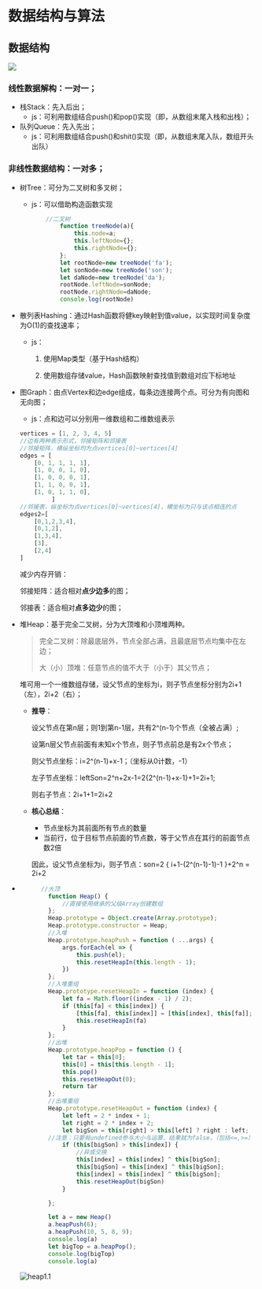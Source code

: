 # 数据结构与算法

## 数据结构

![](https://pic.leetcode-cn.com/1599638810-SZDwfK-Picture1.png)

### 线性数据解构：一对一；

- 栈Stack：先入后出；
  - js：可利用数组结合push()和pop()实现（即，从数组末尾入栈和出栈）；
- 队列Queue：先入先出；
  - js：可利用数组结合push()和shit()实现（即，从数组末尾入队，数组开头出队）



### 非线性数据结构：一对多；

- 树Tree：可分为二叉树和多叉树；

  - js：可以借助构造函数实现

    ```javascript
    	//二叉树
    		function treeNode(a){
                this.node=a;
                this.leftNode={};
                this.rightNode={};
            };
            let rootNode=new treeNode('fa');
            let sonNode=new treeNode('son');
            let daNode=new treeNode('da');
            rootNode.leftNode=sonNode;
            rootNode.rightNode=daNode;
            console.log(rootNode)
    ```

  

- 散列表Hashing：通过Hash函数将健key映射到值value，以实现时间复杂度为O(1)的查找速率；

  - js：
    1. 使用Map类型（基于Hash结构）
    
    2. 使用数组存储value，Hash函数映射查找值到数组对应下标地址 
    
       

- 图Graph：由点Vertex和边edge组成，每条边连接两个点。可分为有向图和无向图；

  - js：点和边可以分别用一维数组和二维数组表示

  ```javascript
  vertices = [1, 2, 3, 4, 5]
  //边有两种表示形式，邻接矩阵和邻接表
  //邻接矩阵，横纵坐标均为点vertices[0]~vertices[4]
  edges = [
      [0, 1, 1, 1, 1],
      [1, 0, 0, 1, 0],
      [1, 0, 0, 0, 1],
      [1, 1, 0, 0, 1],
      [1, 0, 1, 1, 0],
           ]
  //邻接表，纵坐标为点vertices[0]~vertices[4]，横坐标为只与该点相连的点
  edges2=[
      [0,1,2,3,4],
      [0,1,2],
      [1,3,4],
      [3],
      [2,4]
  ]
  ```

  减少内存开销：

  邻接矩阵：适合相对**点少边多**的图；

  邻接表：适合相对**点多边少**的图；




- 堆Heap：基于完全二叉树，分为大顶堆和小顶堆两种。

  > 完全二叉树：除最底层外，节点全部占满，且最底层节点均集中在左边；
  >
  > 大（小）顶堆：任意节点的值不大于（小于）其父节点；

  ​		堆可用一个一维数组存储，设父节点的坐标为i，则子节点坐标分别为2i+1（左），2i+2（右）；

  - **推导**：

    设父节点在第n层；则1到第n-1层，共有2^(n-1)个节点（全被占满）;

    设第n层父节点前面有未知x个节点，则子节点前总是有2x个节点；

    则父节点坐标：i=2^(n-1)+x-1；（坐标从0计数，-1）

    左子节点坐标：leftSon=2^n+2x-1=2{2^(n-1)+x-1}+1=2i+1;

    则右子节点：2i+1+1=2i+2

  - **核心总结**：

    - 节点坐标为其前面所有节点的数量
    - 当前行，位于目标节点前面的节点数，等于父节点在其行的前面节点数2倍

    因此，设父节点坐标为i，则子节点：son=2 { i+1-(2^(n-1)-1)-1 }+2^n = 2i+2

- ```javascript
        //大顶
          function Heap() {
              //直接使用继承的父级Array创建数组
          };
          Heap.prototype = Object.create(Array.prototype);
          Heap.prototype.constructor = Heap;
          //入堆
          Heap.prototype.heapPush = function ( ...args) {
              args.forEach(el => {
                  this.push(el);
                  this.resetHeapIn(this.length - 1);
              })
          };
          //入堆重组
          Heap.prototype.resetHeapIn = function (index) {
              let fa = Math.floor((index - 1) / 2);
              if (this[fa] < this[index]) {
                  [this[fa], this[index]] = [this[index], this[fa]];
                  this.resetHeapIn(fa)
              }
          };
          //出堆
          Heap.prototype.heapPop = function () {
              let tar = this[0];
              this[0] = this[this.length - 1];
              this.pop()
              this.resetHeapOut(0);
              return tar
          };
          //出堆重组
          Heap.prototype.resetHeapOut = function (index) {
              let left = 2 * index + 1;
              let right = 2 * index + 2;
              let bigSon = this[right] > this[left] ? right : left;
          //注意：只要有undefined参与大小与运算，结果就为false，（包括<=,>=）
              if (this[bigSon] > this[index]) {
                  //异或交换
                  this[index] = this[index] ^ this[bigSon];
                  this[bigSon] = this[index] ^ this[bigSon];
                  this[index] = this[index] ^ this[bigSon];
                  this.resetHeapOut(bigSon)
              }
  
          };
  
          let a = new Heap()
          a.heapPush(6);
          a.heapPush(10, 5, 8, 9);
          console.log(a)
          let bigTop = a.heapPop();
          console.log(bigTop)
          console.log(a)
  ```

  ![heap1.1](https://github.com/For-JHao/For-JHao.github.io/blob/main/myNote/note/learningNotes/img/%E6%95%B0%E6%8D%AE%E8%A7%A3%E6%9E%84%E4%B8%8E%E7%AE%97%E6%B3%95/heap1.1.png?raw=true)

  





